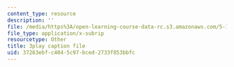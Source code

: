```yaml
---
content_type: resource
description: ''
file: /media/https%3A/open-learning-course-data-rc.s3.amazonaws.com/5-111-principles-of-chemical-science-fall-2008/37263ebfc4045c97bced2733f853bbfc_iWZDVWdtjMY.vtt
file_type: application/x-subrip
resourcetype: Other
title: 3play caption file
uid: 37263ebf-c404-5c97-bced-2733f853bbfc
---
```

